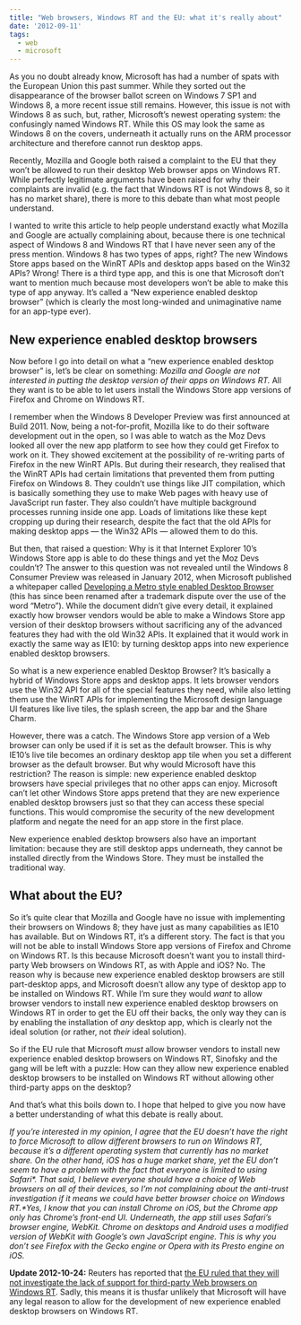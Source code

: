```yaml
---
title: "Web browsers, Windows RT and the EU: what it's really about"
date: '2012-09-11'
tags:
  - web
  - microsoft
---
```


As you no doubt already know, Microsoft has had a number of spats with the European Union this past summer. While they sorted out the disappearance of the browser ballot screen on Windows 7 SP1 and Windows 8, a more recent issue still remains. However, this issue is not with Windows 8 as such, but, rather, Microsoft’s newest operating system: the confusingly named Windows RT. While this OS may look the same as Windows 8 on the covers, underneath it actually runs on the ARM processor architecture and therefore cannot run desktop apps.

Recently, Mozilla and Google both raised a complaint to the EU that they won’t be allowed to run their desktop Web browser apps on Windows RT. While perfectly legitimate arguments have been raised for why their complaints are invalid (e.g. the fact that Windows RT is not Windows 8, so it has no market share), there is more to this debate than what most people understand.

I wanted to write this article to help people understand exactly what Mozilla and Google are actually complaining about, because there is one technical aspect of Windows 8 and Windows RT that I have never seen any of the press mention. Windows 8 has two types of apps, right? The new Windows Store apps based on the WinRT APIs and desktop apps based on the Win32 APIs? Wrong! There is a third type app, and this is one that Microsoft don’t want to mention much because most developers won’t be able to make this type of app anyway. It’s called a “New experience enabled desktop browser” (which is clearly the most long-winded and unimaginative name for an app-type ever).

## New experience enabled desktop browsers

Now before I go into detail on what a “new experience enabled desktop browser” is, let’s be clear on something: _Mozilla and Google are not interested in putting the desktop version of their apps on Windows RT._ All they want is to be able to let users install the Windows Store app versions of Firefox and Chrome on Windows RT.

I remember when the Windows 8 Developer Preview was first announced at Build 2011. Now, being a not-for-profit, Mozilla like to do their software development out in the open, so I was able to watch as the Moz Devs looked all over the new app platform to see how they could get Firefox to work on it. They showed excitement at the possibility of re-writing parts of Firefox in the new WinRT APIs. But during their research, they realised that the WinRT APIs had certain limitations that prevented them from putting Firefox on Windows 8. They couldn’t use things like JIT compilation, which is basically something they use to make Web pages with heavy use of JavaScript run faster. They also couldn’t have multiple background processes running inside one app. Loads of limitations like these kept cropping up during their research, despite the fact that the old APIs for making desktop apps — the Win32 APIs — allowed them to do this.

But then, that raised a question: Why is it that Internet Explorer 10’s Windows Store app is able to do these things and yet the Moz Devs couldn’t? The answer to this question was not revealed until the Windows 8 Consumer Preview was released in January 2012, when Microsoft published a whitepaper called [ Developing a Metro style enabled Desktop Browser ](http://go.microsoft.com/fwlink/?LinkID=243079) (this has since been renamed after a trademark dispute over the use of the word “Metro”). While the document didn’t give every detail, it explained exactly how browser vendors would be able to make a Windows Store app version of their desktop browsers without sacrificing any of the advanced features they had with the old Win32 APIs. It explained that it would work in exactly the same way as IE10: by turning desktop apps into new experience enabled desktop browsers.

So what is a new experience enabled Desktop Browser? It’s basically a hybrid of Windows Store apps and desktop apps. It lets browser vendors use the Win32 API for all of the special features they need, while also letting them use the WinRT APIs for implementing the Microsoft design language UI features like live tiles, the splash screen, the app bar and the Share Charm.

However, there was a catch. The Windows Store app version of a Web browser can only be used if it is set as the default browser. This is why IE10’s live tile becomes an ordinary desktop app tile when you set a different browser as the default browser. But why would Microsoft have this restriction? The reason is simple: new experience enabled desktop browsers have special privileges that no other apps can enjoy. Microsoft can’t let other Windows Store apps pretend that they are new experience enabled desktop browsers just so that they can access these special functions. This would compromise the security of the new development platform and negate the need for an app store in the first place.

New experience enabled desktop browsers also have an important limitation: because they are still desktop apps underneath, they cannot be installed directly from the Windows Store. They must be installed the traditional way.

## What about the EU?

So it’s quite clear that Mozilla and Google have no issue with implementing their browsers on Windows 8; they have just as many capabilities as IE10 has available. But on Windows RT, it’s a different story. The fact is that you will not be able to install Windows Store app versions of Firefox and Chrome on Windows RT. Is this because Microsoft doesn’t want you to install third-party Web browsers on Windows RT, as with Apple and iOS? No. The reason why is because new experience enabled desktop browsers are still part-desktop apps, and Microsoft doesn’t allow any type of desktop app to be installed on Windows RT. While I’m sure they would _want_ to allow browser vendors to install new experience enabled desktop browsers on Windows RT in order to get the EU off their backs, the only way they can is by enabling the installation of _any_ desktop app, which is clearly not the ideal solution (or rather, not _their_ ideal solution).

So if the EU rule that Microsoft _must_ allow browser vendors to install new experience enabled desktop browsers on Windows RT, Sinofsky and the gang will be left with a puzzle: How can they allow new experience enabled desktop browsers to be installed on Windows RT without allowing other third-party apps on the desktop?

And that’s what this boils down to. I hope that helped to give you now have a better understanding of what this debate is really about.

_If you’re interested in my opinion, I agree that the EU doesn’t have the right to force Microsoft to allow different browsers to run on Windows RT, because it’s a different operating system that currently has no market share. On the other hand, iOS has a huge market share, yet the EU don’t seem to have a problem with the fact that everyone is limited to using Safari*. That said, I believe everyone should have a choice of Web browsers on *all* of their devices, so I’m not complaining about the anti-trust investigation if it means we could have better browser choice on Windows RT.*Yes, I know that you can install Chrome on iOS, but the Chrome app only has Chrome’s front-end UI. Underneath, the app still uses Safari’s browser engine, WebKit. Chrome on desktops and Android uses a modified version of WebKit with Google’s own JavaScript engine. This is why you don’t see Firefox with the Gecko engine or Opera with its Presto engine on iOS._

**Update 2012-10-24:** Reuters has reported that [ the EU ruled that they will not investigate the lack of support for third-party Web browsers on Windows RT](http://www.reuters.com/article/2012/10/24/us-eu-microsoft-tablet-idUSBRE89N0KS20121024). Sadly, this means it is thusfar unlikely that Microsoft will have any legal reason to allow for the development of new experience enabled desktop browsers on Windows RT.
